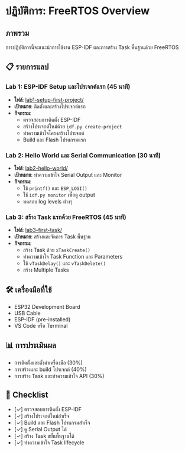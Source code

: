 # ปฏิบัติการ: FreeRTOS Overview

## ภาพรวม
การปฏิบัติการนี้จะแนะนำการใช้งาน ESP-IDF และการสร้าง Task พื้นฐานด้วย FreeRTOS

## 📋 รายการแลป

### Lab 1: ESP-IDF Setup และโปรเจกต์แรก (45 นาที)
- **ไฟล์**: [lab1-setup-first-project/](lab1-setup-first-project/)
- **เป้าหมาย**: ติดตั้งและสร้างโปรเจกต์แรก
- **กิจกรรม**:
  - ตรวจสอบการติดตั้ง ESP-IDF
  - สร้างโปรเจกต์ใหม่ด้วย `idf.py create-project`
  - ทำความเข้าใจโครงสร้างโปรเจกต์
  - Build และ Flash โปรแกรมแรก

### Lab 2: Hello World และ Serial Communication (30 นาที)
- **ไฟล์**: [lab2-hello-world/](lab2-hello-world/)
- **เป้าหมาย**: ทำความเข้าใจ Serial Output และ Monitor
- **กิจกรรม**:
  - ใช้ `printf()` และ `ESP_LOGI()`
  - ใช้ `idf.py monitor` เพื่อดู output
  - ทดสอบ log levels ต่างๆ

### Lab 3: สร้าง Task แรกด้วย FreeRTOS (45 นาที)
- **ไฟล์**: [lab3-first-task/](lab3-first-task/)
- **เป้าหมาย**: สร้างและจัดการ Task พื้นฐาน
- **กิจกรรม**:
  - สร้าง Task ด้วย `xTaskCreate()`
  - ทำความเข้าใจ Task Function และ Parameters
  - ใช้ `vTaskDelay()` และ `vTaskDelete()`
  - สร้าง Multiple Tasks

## 🛠️ เครื่องมือที่ใช้
- ESP32 Development Board
- USB Cable
- ESP-IDF (pre-installed)
- VS Code หรือ Terminal

## 📊 การประเมินผล
- การติดตั้งและตั้งค่าเครื่องมือ (30%)
- การสร้างและ build โปรเจกต์ (40%)
- การสร้าง Task และทำความเข้าใจ API (30%)

## 📝 Checklist
- [✓] ตรวจสอบการติดตั้ง ESP-IDF
- [✓] สร้างโปรเจกต์ใหม่สำเร็จ
- [✓] Build และ Flash โปรแกรมสำเร็จ
- [✓] ดู Serial Output ได้
- [✓] สร้าง Task ขยั้นพื้นฐานได้
- [✓] ทำความเข้าใจ Task lifecycle